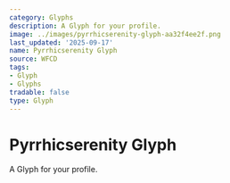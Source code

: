 ```yaml
---
category: Glyphs
description: A Glyph for your profile.
image: ../images/pyrrhicserenity-glyph-aa32f4ee2f.png
last_updated: '2025-09-17'
name: Pyrrhicserenity Glyph
source: WFCD
tags:
- Glyph
- Glyphs
tradable: false
type: Glyph
---
```


# Pyrrhicserenity Glyph

A Glyph for your profile.

